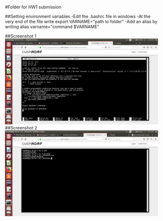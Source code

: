 #Folder for HW1 submission

##Setting environment variables
-Edit the .bashrc file in windows
-At the very end of the file write export VARNAME="path to folder"
-Add an alias by writing alias varname="command $VARNAME"

##Screenshot 1
![Image for .bashrc](screenshot1.png)
##Screenshot 2
![Image for terminal commands](screenshot2.png)
